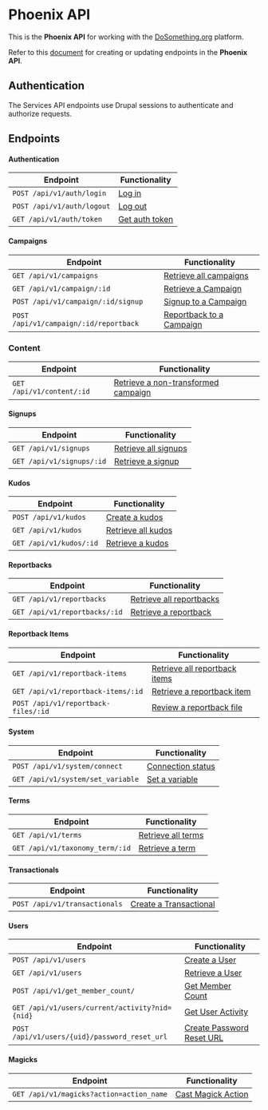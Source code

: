 # Phoenix API

This is the **Phoenix API** for working with the [DoSomething.org](https://dosomething.org) platform.

Refer to this [document](https://github.com/DoSomething/phoenix/wiki/Creating-And-Updating-Phoenix-Endpoints) for creating or updating endpoints in the **Phoenix API**.

## Authentication
The Services API endpoints use Drupal sessions to authenticate and authorize requests.

## Endpoints

#### Authentication
Endpoint                                       | Functionality                                           
---------------------------------------------- | --------------------------------------------------------
`POST /api/v1/auth/login`                      | [Log in](endpoints/auth.md#log-in)
`POST /api/v1/auth/logout`                     | [Log out](endpoints/auth.md#log-out)
`GET /api/v1/auth/token`                       | [Get auth token](endpoints/auth.md#retrieve-a-token)


#### Campaigns
Endpoint                                       | Functionality                                           
---------------------------------------------- | --------------------------------------------------------
`GET /api/v1/campaigns`                        | [Retrieve all campaigns](endpoints/campaigns.md#retrieve-all-campaigns)
`GET /api/v1/campaign/:id`                     | [Retrieve a Campaign](endpoints/campaigns.md#retrieve-a-campaign)
`POST /api/v1/campaign/:id/signup`             | [Signup to a Campaign](endpoints/campaigns.md#campaign-signup)
`POST /api/v1/campaign/:id/reportback`         | [Reportback to a Campaign](endpoints/campaigns.md#campaign-reportback)

### Content
Endpoint                                       | Functionality                                           
---------------------------------------------- | --------------------------------------------------------
`GET /api/v1/content/:id`                      | [Retrieve a non-transformed campaign](endpoints/campaigns.md#retrieve-a-non-transformed-campaign)

#### Signups
Endpoint                                       | Functionality                                           
---------------------------------------------- | --------------------------------------------------------
`GET /api/v1/signups`                          | [Retrieve all signups](endpoints/signups.md#retrieve-all-signups)
`GET /api/v1/signups/:id`                      | [Retrieve a signup](endpoints/signups.md#retrieve-a-signup)

#### Kudos
Endpoint                                       | Functionality                                           
---------------------------------------------- | --------------------------------------------------------
`POST /api/v1/kudos`                           | [Create a kudos](endpoints/kudos.md#create-a-kudos)
`GET /api/v1/kudos`                            | [Retrieve all kudos](endpoints/kudos.md#retrieve-all-kudos)
`GET /api/v1/kudos/:id`                        | [Retrieve a kudos](endpoints/kudos.md#retrieve-a-kudos)

#### Reportbacks
Endpoint                                       | Functionality                                           
---------------------------------------------- | --------------------------------------------------------
`GET /api/v1/reportbacks`                      | [Retrieve all reportbacks](endpoints/reportbacks.md#retrieve-all-reportbacks)
`GET /api/v1/reportbacks/:id`                  | [Retrieve a reportback](endpoints/reportbacks.md#retrieve-a-reportback)

#### Reportback Items
Endpoint                                       | Functionality                                           
---------------------------------------------- | --------------------------------------------------------
`GET /api/v1/reportback-items`                 | [Retrieve all reportback items](endpoints/reportback-items.md#retrieve-all-reportback-items)
`GET /api/v1/reportback-items/:id`             | [Retrieve a reportback item](endpoints/reportback-items.md#retrieve-a-reportback-item)
`POST /api/v1/reportback-files/:id`            | [Review a reportback file](endpoints/reportback-items.md#review-a-reportback-file)

#### System
Endpoint                                       | Functionality                                           
---------------------------------------------- | --------------------------------------------------------
`POST /api/v1/system/connect`                  | [Connection status](endpoints/system.md#connection-status)
`GET /api/v1/system/set_variable`              | [Set a variable](endpoints/system.md#set-a-variable)

#### Terms
Endpoint                                       | Functionality                                           
---------------------------------------------- | --------------------------------------------------------
`GET /api/v1/terms`                            | [Retrieve all terms](endpoints/terms.md#retrieve-all-terms)
`GET /api/v1/taxonomy_term/:id`                | [Retrieve a term](endpoints/terms.md#retrieve-a-term)


#### Transactionals
Endpoint                                       | Functionality                                           
---------------------------------------------- | --------------------------------------------------------
`POST /api/v1/transactionals`                  | [Create a Transactional](endpoints/transactionals.md#create-a-transactional)


#### Users
Endpoint                                       | Functionality                                           
---------------------------------------------- | --------------------------------------------------------
`POST /api/v1/users`                           | [Create a User](endpoints/users.md#create-a-user)
`GET /api/v1/users`                            | [Retrieve a User](endpoints/users.md#retrieve-a-user)
`POST /api/v1/get_member_count/`               | [Get Member Count](endpoints/users.md#get-member-count)
`GET /api/v1/users/current/activity?nid={nid}` | [Get User Activity](endpoints/users.md#get-user-activity)
`POST /api/v1/users/{uid}/password_reset_url`  | [Create Password Reset URL](endpoints/users.md#create-password-reset-url)


#### Magicks
Endpoint                                       | Functionality                                           
---------------------------------------------- | --------------------------------------------------------
`GET /api/v1/magicks?action=action_name`       | [Cast Magick Action](endpoints/magicks.md#cast-magick-action)

